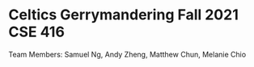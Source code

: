 # Celtics Gerrymandering Fall 2021 CSE 416
Team Members: Samuel Ng, Andy Zheng, Matthew Chun, Melanie Chio
